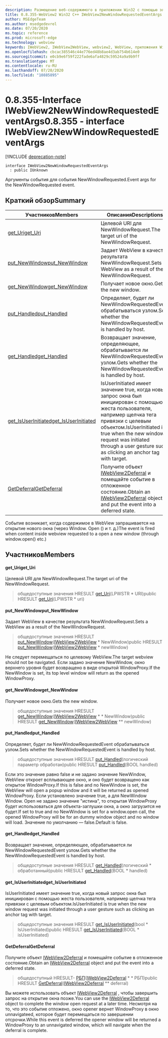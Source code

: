 ```yaml
---
description: Размещение веб-содержимого в приложении Win32 с помощью элемента управления Microsoft Edge WebView2
title: 0.8.355-WebView2 Win32 C++ IWebView2NewWindowRequestedEventArgs
author: MSEdgeTeam
ms.author: msedgedevrel
ms.date: 07/20/2020
ms.topic: reference
ms.prod: microsoft-edge
ms.technology: webview
keywords: IWebView2, IWebView2WebView, webview2, WebView, приложения Win32, Win32, EDGE
ms.openlocfilehash: cbcac385546c44e776ed48b8ae4d3ab754b614e0
ms.sourcegitcommit: e0cb9e6f59f222fade6afa4829c59524a9a9b9ff
ms.translationtype: MT
ms.contentlocale: ru-RU
ms.lasthandoff: 07/20/2020
ms.locfileid: "10885895"
---
```

# <span data-ttu-id="634e1-104">0.8.355-Interface IWebView2NewWindowRequestedEventArgs</span><span class="sxs-lookup"><span data-stu-id="634e1-104">0.8.355 - interface IWebView2NewWindowRequestedEventArgs</span></span> 

[!INCLUDE [deprecation-note](../../includes/deprecation-note.md)]

```
interface IWebView2NewWindowRequestedEventArgs
  : public IUnknown
```

<span data-ttu-id="634e1-105">Аргументы события для события NewWindowRequested.</span><span class="sxs-lookup"><span data-stu-id="634e1-105">Event args for the NewWindowRequested event.</span></span>

## <span data-ttu-id="634e1-106">Краткий обзор</span><span class="sxs-lookup"><span data-stu-id="634e1-106">Summary</span></span>

 <span data-ttu-id="634e1-107">Участников</span><span class="sxs-lookup"><span data-stu-id="634e1-107">Members</span></span>                        | <span data-ttu-id="634e1-108">Описания</span><span class="sxs-lookup"><span data-stu-id="634e1-108">Descriptions</span></span>
--------------------------------|---------------------------------------------
[<span data-ttu-id="634e1-109">get_Uri</span><span class="sxs-lookup"><span data-stu-id="634e1-109">get_Uri</span></span>](#get_uri) | <span data-ttu-id="634e1-110">Целевой URI для NewWindowRequest.</span><span class="sxs-lookup"><span data-stu-id="634e1-110">The target uri of the NewWindowRequest.</span></span>
[<span data-ttu-id="634e1-111">put_NewWindow</span><span class="sxs-lookup"><span data-stu-id="634e1-111">put_NewWindow</span></span>](#put_newwindow) | <span data-ttu-id="634e1-112">Задает WebView в качестве результата NewWindowRequest.</span><span class="sxs-lookup"><span data-stu-id="634e1-112">Sets a WebView as a result of the NewWindowRequest.</span></span>
[<span data-ttu-id="634e1-113">get_NewWindow</span><span class="sxs-lookup"><span data-stu-id="634e1-113">get_NewWindow</span></span>](#get_newwindow) | <span data-ttu-id="634e1-114">Получает новое окно.</span><span class="sxs-lookup"><span data-stu-id="634e1-114">Gets the new window.</span></span>
[<span data-ttu-id="634e1-115">put_Handled</span><span class="sxs-lookup"><span data-stu-id="634e1-115">put_Handled</span></span>](#put_handled) | <span data-ttu-id="634e1-116">Определяет, будет ли NewWindowRequestedEvent обрабатываться узлом.</span><span class="sxs-lookup"><span data-stu-id="634e1-116">Sets whether the NewWindowRequestedEvent is handled by host.</span></span>
[<span data-ttu-id="634e1-117">get_Handled</span><span class="sxs-lookup"><span data-stu-id="634e1-117">get_Handled</span></span>](#get_handled) | <span data-ttu-id="634e1-118">Возвращает значение, определяющее, обрабатывается ли NewWindowRequestedEvent узлом.</span><span class="sxs-lookup"><span data-stu-id="634e1-118">Gets whether the NewWindowRequestedEvent is handled by host.</span></span>
[<span data-ttu-id="634e1-119">get_IsUserInitiated</span><span class="sxs-lookup"><span data-stu-id="634e1-119">get_IsUserInitiated</span></span>](#get_isuserinitiated) | <span data-ttu-id="634e1-120">IsUserInitiated имеет значение true, когда новый запрос окна был инициирован с помощью жеста пользователя, например щелчка тега привязки с целевым объектом.</span><span class="sxs-lookup"><span data-stu-id="634e1-120">IsUserInitiated is true when the new window request was initiated through a user gesture such as clicking an anchor tag with target.</span></span>
[<span data-ttu-id="634e1-121">GetDeferral</span><span class="sxs-lookup"><span data-stu-id="634e1-121">GetDeferral</span></span>](#getdeferral) | <span data-ttu-id="634e1-122">Получите объект [IWebView2Deferral](IWebView2Deferral.md) и помещайте событие в отложенное состояние.</span><span class="sxs-lookup"><span data-stu-id="634e1-122">Obtain an [IWebView2Deferral](IWebView2Deferral.md) object and put the event into a deferred state.</span></span>

<span data-ttu-id="634e1-123">Событие возникает, когда содержимое в WebView запрашивается на открытие нового окна (через Window. Open () и т. д.)</span><span class="sxs-lookup"><span data-stu-id="634e1-123">The event is fired when content inside webview requested to a open a new window (through window.open() etc.)</span></span>

## <span data-ttu-id="634e1-124">Участников</span><span class="sxs-lookup"><span data-stu-id="634e1-124">Members</span></span>

#### <span data-ttu-id="634e1-125">get_Uri</span><span class="sxs-lookup"><span data-stu-id="634e1-125">get_Uri</span></span> 

<span data-ttu-id="634e1-126">Целевой URI для NewWindowRequest.</span><span class="sxs-lookup"><span data-stu-id="634e1-126">The target uri of the NewWindowRequest.</span></span>

> <span data-ttu-id="634e1-127">общедоступные значения HRESULT [get_Uri](#get_uri)(LPWSTR \* URI)</span><span class="sxs-lookup"><span data-stu-id="634e1-127">public HRESULT [get_Uri](#get_uri)(LPWSTR \* uri)</span></span>

#### <span data-ttu-id="634e1-128">put_NewWindow</span><span class="sxs-lookup"><span data-stu-id="634e1-128">put_NewWindow</span></span> 

<span data-ttu-id="634e1-129">Задает WebView в качестве результата NewWindowRequest.</span><span class="sxs-lookup"><span data-stu-id="634e1-129">Sets a WebView as a result of the NewWindowRequest.</span></span>

> <span data-ttu-id="634e1-130">общедоступные значения HRESULT [put_NewWindow](#put_newwindow)([IWebView2WebView](IWebView2WebView.md) \* NewWindow)</span><span class="sxs-lookup"><span data-stu-id="634e1-130">public HRESULT [put_NewWindow](#put_newwindow)([IWebView2WebView](IWebView2WebView.md) \* newWindow)</span></span>

<span data-ttu-id="634e1-131">Не следует перемещаться по целевому WebView.</span><span class="sxs-lookup"><span data-stu-id="634e1-131">The target webview should not be navigated.</span></span> <span data-ttu-id="634e1-132">Если задано значение NewWindow, окно верхнего уровня будет возвращено в виде открытой WindowProxy.</span><span class="sxs-lookup"><span data-stu-id="634e1-132">If the NewWindow is set, its top level window will return as the opened WindowProxy.</span></span>

#### <span data-ttu-id="634e1-133">get_NewWindow</span><span class="sxs-lookup"><span data-stu-id="634e1-133">get_NewWindow</span></span> 

<span data-ttu-id="634e1-134">Получает новое окно.</span><span class="sxs-lookup"><span data-stu-id="634e1-134">Gets the new window.</span></span>

> <span data-ttu-id="634e1-135">общедоступные значения HRESULT [get_NewWindow](#get_newwindow)([IWebView2WebView](IWebView2WebView.md) \* \* NewWindow)</span><span class="sxs-lookup"><span data-stu-id="634e1-135">public HRESULT [get_NewWindow](#get_newwindow)([IWebView2WebView](IWebView2WebView.md) \*\* newWindow)</span></span>

#### <span data-ttu-id="634e1-136">put_Handled</span><span class="sxs-lookup"><span data-stu-id="634e1-136">put_Handled</span></span> 

<span data-ttu-id="634e1-137">Определяет, будет ли NewWindowRequestedEvent обрабатываться узлом.</span><span class="sxs-lookup"><span data-stu-id="634e1-137">Sets whether the NewWindowRequestedEvent is handled by host.</span></span>

> <span data-ttu-id="634e1-138">общедоступные значения HRESULT [put_Handled](#put_handled)(логический параметр обработан)</span><span class="sxs-lookup"><span data-stu-id="634e1-138">public HRESULT [put_Handled](#put_handled)(BOOL handled)</span></span>

<span data-ttu-id="634e1-139">Если это значение равно false и не задано значение NewWindow, WebView откроет всплывающее окно, и оно будет возвращено как открытое WindowProxy.</span><span class="sxs-lookup"><span data-stu-id="634e1-139">If this is false and no NewWindow is set, the WebView will open a popup window and it will be returned as opened WindowProxy.</span></span> <span data-ttu-id="634e1-140">Если установлено значение true, а для NewWindow Window. Open не задано значение "истина", то открытая WindowProxy будет использоваться для объекта-заглушки окна, а окно загрузится не будет.</span><span class="sxs-lookup"><span data-stu-id="634e1-140">If set to true and no NewWindow is set for a window.open call, the opened WindowProxy will be for an dummy window object and no window will load.</span></span> <span data-ttu-id="634e1-141">Значение по умолчанию — false.</span><span class="sxs-lookup"><span data-stu-id="634e1-141">Default is false.</span></span>

#### <span data-ttu-id="634e1-142">get_Handled</span><span class="sxs-lookup"><span data-stu-id="634e1-142">get_Handled</span></span> 

<span data-ttu-id="634e1-143">Возвращает значение, определяющее, обрабатывается ли NewWindowRequestedEvent узлом.</span><span class="sxs-lookup"><span data-stu-id="634e1-143">Gets whether the NewWindowRequestedEvent is handled by host.</span></span>

> <span data-ttu-id="634e1-144">общедоступные значения HRESULT [get_Handled](#get_handled)(логический \* обработанный)</span><span class="sxs-lookup"><span data-stu-id="634e1-144">public HRESULT [get_Handled](#get_handled)(BOOL \* handled)</span></span>

#### <span data-ttu-id="634e1-145">get_IsUserInitiated</span><span class="sxs-lookup"><span data-stu-id="634e1-145">get_IsUserInitiated</span></span> 

<span data-ttu-id="634e1-146">IsUserInitiated имеет значение true, когда новый запрос окна был инициирован с помощью жеста пользователя, например щелчка тега привязки с целевым объектом.</span><span class="sxs-lookup"><span data-stu-id="634e1-146">IsUserInitiated is true when the new window request was initiated through a user gesture such as clicking an anchor tag with target.</span></span>

> <span data-ttu-id="634e1-147">общедоступные значения HRESULT [get_IsUserInitiated](#get_isuserinitiated)(bool \* IsUserInitiated)</span><span class="sxs-lookup"><span data-stu-id="634e1-147">public HRESULT [get_IsUserInitiated](#get_isuserinitiated)(BOOL \* isUserInitiated)</span></span>

#### <span data-ttu-id="634e1-148">GetDeferral</span><span class="sxs-lookup"><span data-stu-id="634e1-148">GetDeferral</span></span> 

<span data-ttu-id="634e1-149">Получите объект [IWebView2Deferral](IWebView2Deferral.md) и помещайте событие в отложенное состояние.</span><span class="sxs-lookup"><span data-stu-id="634e1-149">Obtain an [IWebView2Deferral](IWebView2Deferral.md) object and put the event into a deferred state.</span></span>

> <span data-ttu-id="634e1-150">общедоступный HRESULT- [РБП](#getdeferral)([IWebView2Deferral](IWebView2Deferral.md) \* \* РБП)</span><span class="sxs-lookup"><span data-stu-id="634e1-150">public HRESULT [GetDeferral](#getdeferral)([IWebView2Deferral](IWebView2Deferral.md) \*\* deferral)</span></span>

<span data-ttu-id="634e1-151">Вы можете использовать объект [IWebView2Deferral](IWebView2Deferral.md) , чтобы завершить запрос на открытие окна позже.</span><span class="sxs-lookup"><span data-stu-id="634e1-151">You can use the [IWebView2Deferral](IWebView2Deferral.md) object to complete the window open request at a later time.</span></span> <span data-ttu-id="634e1-152">Несмотря на то, что это событие отложено, окно opener вернет WindowProxy в окно unnavigateed, которое будет перемещаться по завершении отсрочки.</span><span class="sxs-lookup"><span data-stu-id="634e1-152">While this event is deferred the opener window will be returned a WindowProxy to an unnavigated window, which will navigate when the deferral is complete.</span></span>

